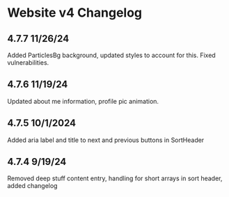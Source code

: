 # Website v4 Changelog

## 4.7.7 11/26/24
Added ParticlesBg background, updated styles to account for this. Fixed vulnerabilities.

## 4.7.6 11/19/24
Updated about me information, profile pic animation.

## 4.7.5 10/1/2024
Added aria label and title to next and previous buttons in SortHeader

## 4.7.4 9/19/24
Removed deep stuff content entry, handling for short arrays in sort header, added changelog